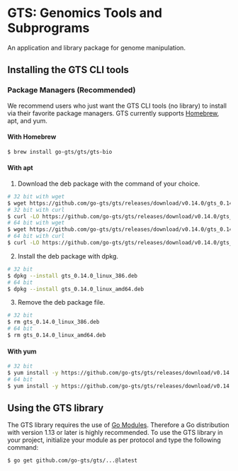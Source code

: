 # GTS: Genomics Tools and Subprograms
An application and library package for genome manipulation.

## Installing the GTS CLI tools
### Package Managers (Recommended)
We recommend users who just want the GTS CLI tools (no library) to install via their favorite package managers.
GTS currently supports [Homebrew](https://brew.sh), apt, and yum.

#### With Homebrew
```sh
$ brew install go-gts/gts/gts-bio
```

#### With apt
1. Download the deb package with the command of your choice.
```sh
# 32 bit with wget
$ wget https://github.com/go-gts/gts/releases/download/v0.14.0/gts_0.14.0_linux_386.deb
# 32 bit with curl
$ curl -LO https://github.com/go-gts/gts/releases/download/v0.14.0/gts_0.14.0_linux_386.deb
# 64 bit with wget
$ wget https://github.com/go-gts/gts/releases/download/v0.14.0/gts_0.14.0_linux_amd64.deb
# 64 bit with curl
$ curl -LO https://github.com/go-gts/gts/releases/download/v0.14.0/gts_0.4.00_linux_amd64.deb
```

2. Install the deb package with dpkg.
```sh
# 32 bit
$ dpkg --install gts_0.14.0_linux_386.deb
# 64 bit
$ dpkg --install gts_0.14.0_linux_amd64.deb
```

3. Remove the deb package file.
```sh
# 32 bit
$ rm gts_0.14.0_linux_386.deb
# 64 bit
$ rm gts_0.14.0_linux_amd64.deb
```

#### With yum
```sh
# 32 bit
$ yum install -y https://github.com/go-gts/gts/releases/download/v0.14.0/gts_0.4.00_linux_386.rpm
# 64 bit
$ yum install -y https://github.com/go-gts/gts/releases/download/v0.14.0/gts_0.4.00_linux_amd64.rpm
```

## Using the GTS library
The GTS library requires the use of [Go Modules](https://blog.golang.org/using-go-modules). Therefore a Go distribution with version 1.13 or later is highly recommended. To use the GTS library in your project, initialize your module as per protocol and type the following command:

```sh
$ go get github.com/go-gts/gts/...@latest
```
